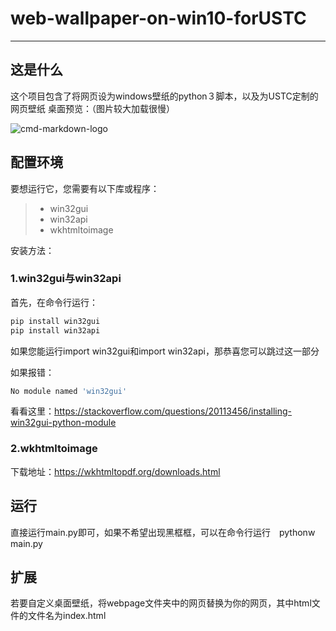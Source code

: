 # web-wallpaper-on-win10-forUSTC

-----

## 这是什么

这个项目包含了将网页设为windows壁纸的python３脚本，以及为USTC定制的网页壁纸
桌面预览：（图片较大加载很慢）

![cmd-markdown-logo](https://github.com/fyr233/web-wallpaper-on-win10-forUSTC/blob/master/img/wallpaper.bmp)

## 配置环境

要想运行它，您需要有以下库或程序：

> * win32gui
> * win32api
> * wkhtmltoimage

安装方法：

### 1.win32gui与win32api

首先，在命令行运行：
```python
pip install win32gui
pip install win32api
```
如果您能运行import win32gui和import win32api，那恭喜您可以跳过这一部分

如果报错：
```python
No module named 'win32gui'
```
看看这里：https://stackoverflow.com/questions/20113456/installing-win32gui-python-module

### 2.wkhtmltoimage

下载地址：https://wkhtmltopdf.org/downloads.html

## 运行

直接运行main.py即可，如果不希望出现黑框框，可以在命令行运行　pythonw main.py

## 扩展

若要自定义桌面壁纸，将webpage文件夹中的网页替换为你的网页，其中html文件的文件名为index.html
